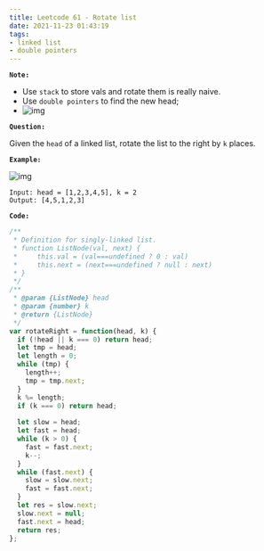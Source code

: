 ```yaml
---
title: Leetcode 61 - Rotate list
date: 2021-11-23 01:43:19
tags:
- linked list
- double pointers
---
```

**`Note:`**
- Use `stack` to store vals and rotate them is really naive.
- Use `double pointers` to find the new head;
- ![img](https://i.imgur.com/OS2apqx.png)

**`Question:`**

Given the `head` of a linked list, rotate the list to the right by `k` places.

**`Example:`**

![img](https://assets.leetcode.com/uploads/2020/11/13/rotate1.jpg)
```
Input: head = [1,2,3,4,5], k = 2
Output: [4,5,1,2,3]
```

**`Code:`**
```javascript
/**
 * Definition for singly-linked list.
 * function ListNode(val, next) {
 *     this.val = (val===undefined ? 0 : val)
 *     this.next = (next===undefined ? null : next)
 * }
 */
/**
 * @param {ListNode} head
 * @param {number} k
 * @return {ListNode}
 */
var rotateRight = function(head, k) {
  if (!head || k === 0) return head;
  let tmp = head;
  let length = 0;
  while (tmp) {
    length++;
    tmp = tmp.next;
  }
  k %= length;
  if (k === 0) return head;
  
  let slow = head;
  let fast = head;
  while (k > 0) {
    fast = fast.next;
    k--;
  }
  while (fast.next) {
    slow = slow.next;
    fast = fast.next;
  }
  let res = slow.next;
  slow.next = null;
  fast.next = head;
  return res;
};
```